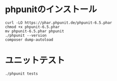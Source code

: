 # phpunitのインストール

```
curl -LO https://phar.phpunit.de/phpunit-6.5.phar
chmod +x phpunit-6.5.phar
mv phpunit-6.5.phar phpunit
./phpunit --version
composer dump-autoload
```

# ユニットテスト

```
./phpunit tests
```